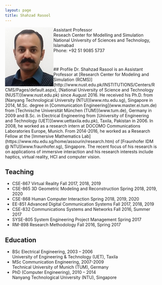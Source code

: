 ```yaml
---
layout: page
title: Shahzad Rasool
---
```


<img align="left" src="images/shahzad.jpg">
<!--![MyImage](images/shahzad.jpg)-->

Assistant Professor  
Reseach Center for Modelling and Simulation  
National University of Sciences and Technology, Islamabad  
Phone: +92 51 9085 5737
<p>&nbsp;</p>  
## Profile
Dr. Shahzad Rasool is an Assistant Professor at [Research Center for Modeling and Simulation (RCMS)](http://www.nust.edu.pk/INSTITUTIONS/Centers/RCMS/Pages/default.aspx), [National University of Science and Technology (NUST)](www.nust.edu.pk) since August 2016. He received his Ph.D. from [Nanyang Technological University (NTU)](www.ntu.edu.sg), Singapore in 2014, M.Sc. degree in [Communication Engineering](www.master.ei.tum.de) from [Technische Universität München (TUM)](www.tum.de), Germany in 2009 and B.Sc. in Electrical Engineering from [University of Engineering and Technology (UET)](www.uettaxila.edu.pk), Taxila, Pakistan in 2006. In 2008, he worked as a research intern at DOCOMO Communications Laboratories Europe, Munich. From 2014-2016, he worked as a Research Fellow at the [Immersive Mathematics Lab](https://www.ntu.edu.sg/home/assourin/research.htm) of [Fraunhofer IDM @ NTU](www.fraunhofer.sg), Singapore. The recent focus of his research is on applications of immersive interaction and his research interests include haptics, virtual reality, HCI and computer vision.

## Teaching
*	CSE-867 	Virtual Reality					Fall 2017, 2018, 2019
*	CSE-865 	3D Geometric Modeling and Reconstruction		Spring 2018, 2019, 2020
*	CSE-868 	Human Computer Interaction			Spring 2018, 2019, 2020
*	EE-851 	Advanced Digital Communication Systems		Fall 2017, 2018, 2019
*	CSE-832 	Communications Systems and Networks		Fall 2016, Summer 2017
*	SYSE-805 	System Engineering Project Management		Spring 2017
*	RM-898 	Research Methodology				Fall 2016, Spring 2017

## Education
* BSc Electrical Engineering, 2003 – 2006  
 University of Engineering & Technology (UET), Taxila  
* MSc Communication Engineering, 2007-2009  
 Technical University of Munich (TUM), Germany
* PhD (Computer Engineering), 2010 – 2014  
 Nanyang Technological University (NTU), Singapore
